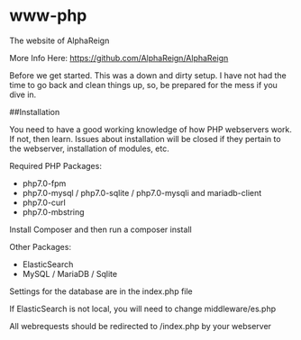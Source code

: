 # www-php
The website of AlphaReign

More Info Here: https://github.com/AlphaReign/AlphaReign

Before we get started.  This was a down and dirty setup.  I have not had the time to go back and clean things up, so, be prepared for the mess if you dive in.


##Installation

You need to have a good working knowledge of how PHP webservers work.  If not, then learn.  Issues about installation will be closed if they pertain to the webserver, installation of modules, etc.

Required PHP Packages:

* php7.0-fpm
* php7.0-mysql / php7.0-sqlite / php7.0-mysqli and mariadb-client 
* php7.0-curl
* php7.0-mbstring

Install Composer and then run a composer install

Other Packages:

* ElasticSearch
* MySQL / MariaDB / Sqlite

Settings for the database are in the index.php file

If ElasticSearch is not local, you will need to change middleware/es.php


All webrequests should be redirected to /index.php by your webserver
